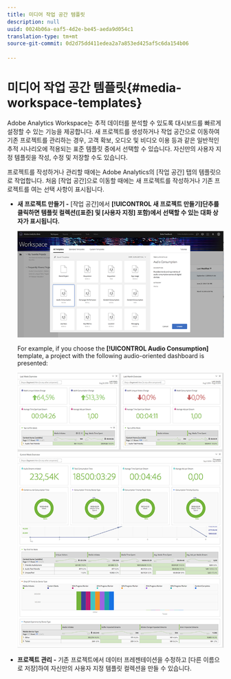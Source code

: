 ```yaml
---
title: 미디어 작업 공간 템플릿
description: null
uuid: 0024b06a-eaf5-4d2e-be45-aeda9d054c1
translation-type: tm+mt
source-git-commit: 0d2d75dd411edea2a7a853ed425af5c6da154b06

---
```



# 미디어 작업 공간 템플릿{#media-workspace-templates}

Adobe Analytics Workspace는 추적 데이터를 분석할 수 있도록 대시보드를 빠르게 설정할 수 있는 기능을 제공합니다. 새 프로젝트를 생성하거나 작업 공간으로 이동하여 기존 프로젝트를 관리하는 경우, 고객 확보, 오디오 및 비디오 이용 등과 같은 일반적인 추적 시나리오에 적용되는 표준 템플릿 중에서 선택할 수 있습니다. 자신만의 사용자 지정 템플릿을 작성, 수정 및 저장할 수도 있습니다.

프로젝트를 작성하거나 관리할 때에는 Adobe Analytics의 [작업 공간] 탭의 템플릿으로 작업합니다. 처음 [작업 공간]으로 이동할 때에는 새 프로젝트를 작성하거나 기존 프로젝트를 여는 선택 사항이 표시됩니다.

* **새 프로젝트 만들기 -** [작업 공간]에서 **[!UICONTROL 새 프로젝트 만들기]단추를 클릭하면 템플릿 컬렉션([표준] 및 [사용자 지정] 포함)에서 선택할 수 있는 대화 상자가 표시됩니다.**

   ![](assets/all-templates-audio.png)

   For example, if you choose the **[!UICONTROL Audio Consumption]** template, a project with the following audio-oriented dashboard is presented:

   ![](assets/aa-workspace.png)

* **프로젝트 관리 -** 기존 프로젝트에서 데이터 프레젠테이션을 수정하고 [다른 이름으로 저장]하여 자신만의 사용자 지정 템플릿 컬렉션을 만들 수 있습니다.

